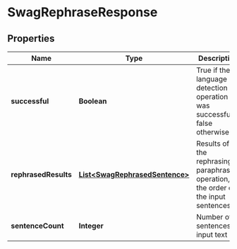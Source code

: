 
# SwagRephraseResponse

## Properties
Name | Type | Description | Notes
------------ | ------------- | ------------- | -------------
**successful** | **Boolean** | True if the language detection operation was successful, false otherwise |  [optional]
**rephrasedResults** | [**List&lt;SwagRephrasedSentence&gt;**](SwagRephrasedSentence.md) | Results of the rephrasing, paraphrasing operation, in the order of the input sentences |  [optional]
**sentenceCount** | **Integer** | Number of sentences in input text |  [optional]



